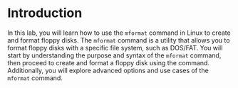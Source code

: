 # Introduction

In this lab, you will learn how to use the `mformat` command in Linux to create and format floppy disks. The `mformat` command is a utility that allows you to format floppy disks with a specific file system, such as DOS/FAT. You will start by understanding the purpose and syntax of the `mformat` command, then proceed to create and format a floppy disk using the command. Additionally, you will explore advanced options and use cases of the `mformat` command.
